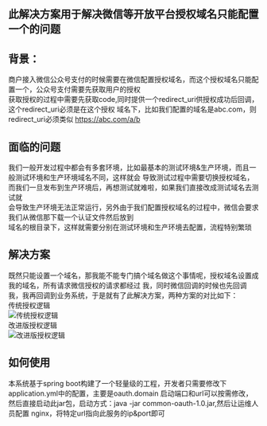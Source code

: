 ## 此解决方案用于解决微信等开放平台授权域名只能配置一个的问题
## 背景：
商户接入微信公众号支付的时候需要在微信配置授权域名，而这个授权域名只能配置一个，公众号支付需要先获取用户的授权   
获取授权的过程中需要先获取code,同时提供一个redirect_uri供授权成功后回调，这个redirect_uri必须是在这个授权 
域名下，比如我们配置的域名是abc.com，则redirect_uri必须类似 https://abc.com/a/b
## 面临的问题
我们一般开发过程中都会有多套环境，比如最基本的测试环境&生产环境，而且一般测试环境和生产环境域名不同，这样就会 
导致测试过程中需要切换授权域名，而我们一旦发布到生产环境后，再想测试就难啦，如果我们直接改成测试域名去测试就  
会导致生产环境无法正常运行，另外由于我们配置授权域名的过程中，微信会要求我们从微信那下载一个认证文件然后放到  
域名的根目录下，这样就需要分别在测试环境和生产环境去配置，流程特别繁琐 
## 解决方案
既然只能设置一个域名，那我能不能专门搞个域名做这个事情呢，授权域名设置成我的域名，所有请求微信授权的请求都经过 
我，同时微信回调的时候也先回调我，我再回调到业务系统，于是就有了此解决方案，两种方案的对比如下：  
传统授权逻辑  
![传统授权逻辑](https://note.youdao.com/yws/api/personal/file/WEB6701953298f9df163062f54d0e248f80?method=download&shareKey=1a204a0d04db9fc7b2ca56a555435e31)  
改进版授权逻辑  
![改进版授权逻辑](https://note.youdao.com/yws/api/personal/file/WEB56f43bb3eaa813556a7fb3889c10791e?method=download&shareKey=dedd44dd3fedc220071d0827edff62bf)  
## 如何使用
本系统基于spring boot构建了一个轻量级的工程，开发者只需要修改下application.yml中的配置，主要是oauth.domain 
启动端口和url可以按需修改，然后直接启动此jar包，启动方式：java -jar common-oauth-1.0.jar,然后让运维人员配置 
nginx，将特定url指向此服务的ip&port即可

